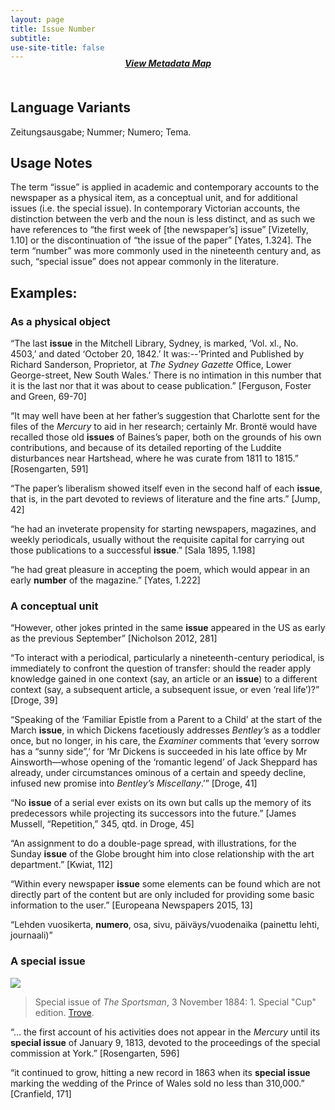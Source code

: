 ```yaml
---
layout: page
title: Issue Number
subtitle:  
use-site-title: false
---
```


<h4 style="text-align:center;font-style:italic;margin-top:-20px;margin-bottom:50px;"><a href="../../maps/issue-number">View Metadata Map</a></h4>

## Language Variants

Zeitungsausgabe; Nummer; Numero; Tema.

## Usage Notes

The term “issue” is applied in academic and contemporary accounts to the
newspaper as a physical item, as a conceptual unit, and for additional
issues (i.e. the special issue). In contemporary Victorian accounts, the
distinction between the verb and the noun is less distinct, and as such
we have references to “the first week of \[the newspaper’s\] issue”
\[Vizetelly, 1.10\] or the discontinuation of “the issue of the paper”
\[Yates, 1.324\]. The term “number” was more commonly used in the
nineteenth century and, as such, “special issue” does not appear
commonly in the literature.

## Examples:

### As a physical object

“The last **issue** in the Mitchell Library, Sydney, is marked,
    ‘Vol. xl., No. 4503,’ and dated ‘October 20, 1842.’ It
    was:--’Printed and Published by Richard Sanderson, Proprietor, at
    *The Sydney Gazette* Office, Lower George-street, New South Wales.’
    There is no intimation in this number that it is the last nor that
    it was about to cease publication.” \[Ferguson, Foster and Green,
    69-70\]

“It may well have been at her father’s suggestion that Charlotte
    sent for the files of the *Mercury* to aid in her research;
    certainly Mr. Brontë would have recalled those old **issues** of
    Baines’s paper, both on the grounds of his own contributions, and
    because of its detailed reporting of the Luddite disturbances near
    Hartshead, where he was curate from 1811 to 1815.” \[Rosengarten,
    591\]

“The paper’s liberalism showed itself even in the second half of
    each **issue**, that is, in the part devoted to reviews of
    literature and the fine arts.” \[Jump, 42\]

“he had an inveterate propensity for starting newspapers, magazines,
    and weekly periodicals, usually without the requisite capital for
    carrying out those publications to a successful **issue**.” \[Sala
    1895, 1.198\]

“he had great pleasure in accepting the poem, which would appear in
    an early **number** of the magazine.” \[Yates, 1.222\]

###  A conceptual unit

“However, other jokes printed in the same **issue** appeared in the
    US as early as the previous September” \[Nicholson 2012, 281\]

“To interact with a periodical, particularly a nineteenth-century
    periodical, is immediately to confront the question of transfer:
    should the reader apply knowledge gained in one context (say, an
    article or an **issue**) to a different context (say, a subsequent
    article, a subsequent issue, or even ‘real life’)?” \[Droge, 39\] 

“Speaking of the ‘Familiar Epistle from a Parent to a Child’ at the
    start of the March **issue**, in which Dickens facetiously addresses
    *Bentley’s* as a toddler once, but no longer, in his care, the
    *Examiner* comments that ‘every sorrow has a “sunny side”,’ for ‘Mr
    Dickens is succeeded in his late office by Mr Ainsworth—whose
    opening of the ‘romantic legend’ of Jack Sheppard has already, under
    circumstances ominous of a certain and speedy decline, infused new
    promise into *Bentley’s Miscellany*.’” \[Droge, 41\]

“No **issue** of a serial ever exists on its own but calls up the
    memory of its predecessors while projecting its successors into the
    future.” \[James Mussell, “Repetition,” 345, qtd. in Droge, 45\]

“An assignment to do a double-page spread, with illustrations, for
    the Sunday **issue** of the Globe brought him into close
    relationship with the art department.” \[Kwiat, 112\] 

“Within every newspaper **issue** some elements can be found which
    are not directly part of the content but are only included for
    providing some basic information to the user.” \[Europeana
    Newspapers 2015, 13\]

“Lehden vuosikerta, **numero**, osa, sivu, päiväys/vuodenaika
    (painettu lehti, journaali)”

### **A special issue** 
<img src="https://www.digitisednewspapers.net/img/special-issue.jpg">  
          
> Special issue of *The Sportsman*, 3 November 1884: 1. Special "Cup" edition. [Trove](https://trove.nla.gov.au/newspaper/page/23308755).
  
“… the first account of his activities does not appear in the
    *Mercury* until its **special issue** of January 9, 1813, devoted to
    the proceedings of the special commission at York.” \[Rosengarten,
    596\] 

“it continued to grow, hitting a new record in 1863 when its
    **special issue** marking the wedding of the Prince of Wales sold no
    less than 310,000.” \[Cranfield, 171\]
